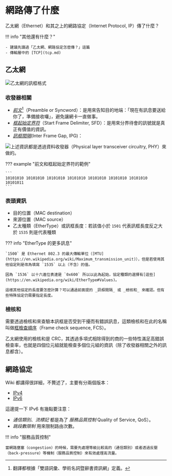 # 網路傳了什麼

乙太網（Ethernet）和其之上的網路協定（Internet Protocol, IP）傳了什麼？

!!! info "其他還有什麼？"

    - 建議先讀過「乙太網、網路協定怎麼傳？」這篇
    - 傳輸層中的 [TCP](tcp.md)

## 乙太網

![乙太網的訊框格式](https://imgur.com/jAyEtKR)

### 收發器相關

-   [_前文_](https://terms.naer.edu.tw/detail/17545904/)[^1]（Preamble or Syncword）：是用來告知目的地端：「現在有訊息要送給你了，準備接收囉」，避免讓網卡一直做事。
-   [_框起始定界符_](https://terms.naer.edu.tw/detail/17499940/)（Start Frame Delimiter, SFD）：是用來分界待會的訊號就是真正有價值的資訊。
-   [_訊框間隔_](https://terms.naer.edu.tw/detail/17562349/)(Inter Frame Gap, IPG)：

![上述資訊都是透過資料收發器（Physical layer transceiver circuitry, PHY）來做的。](https://res.cloudinary.com/rsc/image/upload/b_rgb:FFFFFF,c_pad,dpr_2.0,f_auto,h_300,q_auto,w_600/c_pad,h_300,w_600/F7092227-01)

??? example "前文和框起始定界符的範例"

    ```
    10101010 10101010 10101010 10101010 10101010 10101010 10101010 10101011
    ```

### 表頭資訊

-   目的位置（MAC destination）
-   來源位置（MAC source）
-   乙太種類（EtherType）或訊框長度：若該值小於 `1501` 代表訊框長度反之大於 `1535` 則是代表種類

??? info "EtherType 的更多訊息"

    `1500` 是 Ethernet 802.3 的最大傳輸單位（[MTU](https://en.wikipedia.org/wiki/Maximum_transmission_unit)），但是若使用其他協定則是改為填寫 `1535` 以上（不含）的值。

    因為 `1536` 以十六進位表達是 `0x600` 所以以此為起始，協定種類的選擇有[這些](https://en.wikipedia.org/wiki/EtherType#Values)。

    這樣其他協定的長度要怎麼計算？可以通過前面提的 _訊框間隔_ 或 _檢核和_ 來確認。但有些特殊協定仍需要指定長度。

### 檢核和

需要透過檢核和來查驗本訊框是否受到干擾而有錯誤訊息，這類檢核和在此的名稱叫做[框檢查順序](https://terms.naer.edu.tw/detail/17499850/)（Frame check sequence, FCS）。

乙太網使用的檢核和是 CRC，其透過多項式相除得到的商的一些特性滿足高錯誤檢查率，也就是四個位元組就能檢查多個位元組的資訊（除了收發器相關之外的訊息都含）。

[^1]: 翻譯都根據「雙語詞彙、學術名詞暨辭書資訊網」定義。

## 網路協定

Wiki 都講得很詳細，不贅述了，主要有分兩個版本：

-   [IPv4](https://zh.wikipedia.org/wiki/IPv4#报文结构)
-   [IPv6](https://zh.wikipedia.org/wiki/IPv6#IPv6封包)

這邊提一下 IPv6 有幾點要注意：

-   _通信類別_、_流標記_ 都是為了 _服務品質控制_ Quality of Service, QoS）。
-   _跳段數限制_ 用來限制路由次數。

!!! info "服務品質控制"

    當網路壅塞（congestion）的時候，需要先處理等級比較高的（通信類別）或者透過反壓（back-pressure）等機制（服務品質控制）來有效處理高流量。
